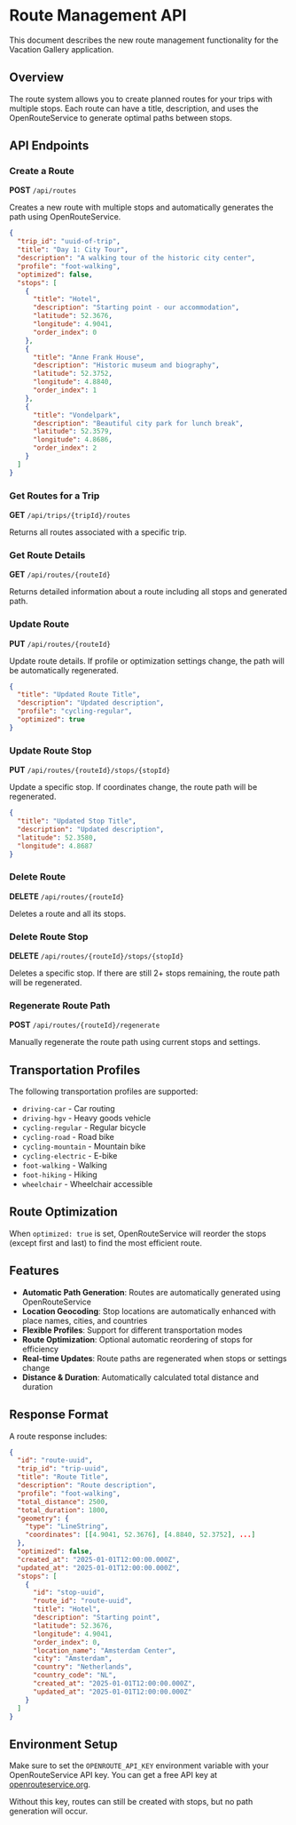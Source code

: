 # Route Management API

This document describes the new route management functionality for the Vacation Gallery application.

## Overview

The route system allows you to create planned routes for your trips with multiple stops. Each route can have a title, description, and uses the OpenRouteService to generate optimal paths between stops.

## API Endpoints

### Create a Route

**POST** `/api/routes`

Creates a new route with multiple stops and automatically generates the path using OpenRouteService.

```json
{
  "trip_id": "uuid-of-trip",
  "title": "Day 1: City Tour",
  "description": "A walking tour of the historic city center",
  "profile": "foot-walking",
  "optimized": false,
  "stops": [
    {
      "title": "Hotel",
      "description": "Starting point - our accommodation",
      "latitude": 52.3676,
      "longitude": 4.9041,
      "order_index": 0
    },
    {
      "title": "Anne Frank House",
      "description": "Historic museum and biography",
      "latitude": 52.3752,
      "longitude": 4.8840,
      "order_index": 1
    },
    {
      "title": "Vondelpark",
      "description": "Beautiful city park for lunch break",
      "latitude": 52.3579,
      "longitude": 4.8686,
      "order_index": 2
    }
  ]
}
```

### Get Routes for a Trip

**GET** `/api/trips/{tripId}/routes`

Returns all routes associated with a specific trip.

### Get Route Details

**GET** `/api/routes/{routeId}`

Returns detailed information about a route including all stops and generated path.

### Update Route

**PUT** `/api/routes/{routeId}`

Update route details. If profile or optimization settings change, the path will be automatically regenerated.

```json
{
  "title": "Updated Route Title",
  "description": "Updated description",
  "profile": "cycling-regular",
  "optimized": true
}
```

### Update Route Stop

**PUT** `/api/routes/{routeId}/stops/{stopId}`

Update a specific stop. If coordinates change, the route path will be regenerated.

```json
{
  "title": "Updated Stop Title",
  "description": "Updated description",
  "latitude": 52.3580,
  "longitude": 4.8687
}
```

### Delete Route

**DELETE** `/api/routes/{routeId}`

Deletes a route and all its stops.

### Delete Route Stop

**DELETE** `/api/routes/{routeId}/stops/{stopId}`

Deletes a specific stop. If there are still 2+ stops remaining, the route path will be regenerated.

### Regenerate Route Path

**POST** `/api/routes/{routeId}/regenerate`

Manually regenerate the route path using current stops and settings.

## Transportation Profiles

The following transportation profiles are supported:

- `driving-car` - Car routing
- `driving-hgv` - Heavy goods vehicle
- `cycling-regular` - Regular bicycle
- `cycling-road` - Road bike
- `cycling-mountain` - Mountain bike
- `cycling-electric` - E-bike
- `foot-walking` - Walking
- `foot-hiking` - Hiking
- `wheelchair` - Wheelchair accessible

## Route Optimization

When `optimized: true` is set, OpenRouteService will reorder the stops (except first and last) to find the most efficient route.

## Features

- **Automatic Path Generation**: Routes are automatically generated using OpenRouteService
- **Location Geocoding**: Stop locations are automatically enhanced with place names, cities, and countries
- **Flexible Profiles**: Support for different transportation modes
- **Route Optimization**: Optional automatic reordering of stops for efficiency
- **Real-time Updates**: Route paths are regenerated when stops or settings change
- **Distance & Duration**: Automatically calculated total distance and duration

## Response Format

A route response includes:

```json
{
  "id": "route-uuid",
  "trip_id": "trip-uuid",
  "title": "Route Title",
  "description": "Route description",
  "profile": "foot-walking",
  "total_distance": 2500,
  "total_duration": 1800,
  "geometry": {
    "type": "LineString",
    "coordinates": [[4.9041, 52.3676], [4.8840, 52.3752], ...]
  },
  "optimized": false,
  "created_at": "2025-01-01T12:00:00.000Z",
  "updated_at": "2025-01-01T12:00:00.000Z",
  "stops": [
    {
      "id": "stop-uuid",
      "route_id": "route-uuid",
      "title": "Hotel",
      "description": "Starting point",
      "latitude": 52.3676,
      "longitude": 4.9041,
      "order_index": 0,
      "location_name": "Amsterdam Center",
      "city": "Amsterdam",
      "country": "Netherlands",
      "country_code": "NL",
      "created_at": "2025-01-01T12:00:00.000Z",
      "updated_at": "2025-01-01T12:00:00.000Z"
    }
  ]
}
```

## Environment Setup

Make sure to set the `OPENROUTE_API_KEY` environment variable with your OpenRouteService API key. You can get a free API key at [openrouteservice.org](https://openrouteservice.org/).

Without this key, routes can still be created with stops, but no path generation will occur.
